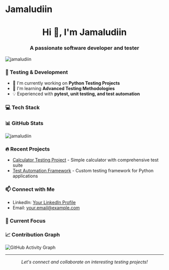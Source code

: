 # Jamaludiin
<h1 align="center">Hi 👋, I'm Jamaludiin</h1>
<h3 align="center">A passionate software developer and tester</h3>

<p align="left"> <img src="https://komarev.com/ghpvc/?username=jamaludiin&label=Profile%20views&color=0e75b6&style=flat" alt="jamaludiin" /> </p>

### 🧪 Testing & Development
- 🔭 I'm currently working on **Python Testing Projects**
- 🌱 I'm learning **Advanced Testing Methodologies**
- 💡 Experienced with **pytest, unit testing, and test automation**

### 💻 Tech Stack 



### 📊 GitHub Stats
<p align="left">
<img src="https://github-readme-stats.vercel.app/api?username=jamaludiin&show_icons=true&theme=radical" alt="jamaludiin" />
</p>

### 🔥 Recent Projects
- [Calculator Testing Project](link-to-repo) - Simple calculator with comprehensive test suite
- [Test Automation Framework](link-to-repo) - Custom testing framework for Python applications

### 📫 Connect with Me
- LinkedIn: [Your LinkedIn Profile](your-linkedin-url)
- Email: your.email@example.com

### 🎯 Current Focus




### 📈 Contribution Graph
![GitHub Activity Graph](https://activity-graph.herokuapp.com/graph?username=jamaludiin&theme=dracula)

---
<p align="center">
<em>Let's connect and collaborate on interesting testing projects!</em>
</p>